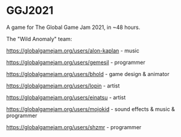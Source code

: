 # GGJ2021
A game for The Global Game Jam 2021, in ~48 hours.

The "Wild Anomaly" team:

https://globalgamejam.org/users/alon-kaplan - music

https://globalgamejam.org/users/gemesil - programmer

https://globalgamejam.org/users/bhold - game design & animator

https://globalgamejam.org/users/lopin - artist

https://globalgamejam.org/users/einatsu - artist

https://globalgamejam.org/users/mojokid - sound effects & music & programmer

https://globalgamejam.org/users/shzmr - programmer
